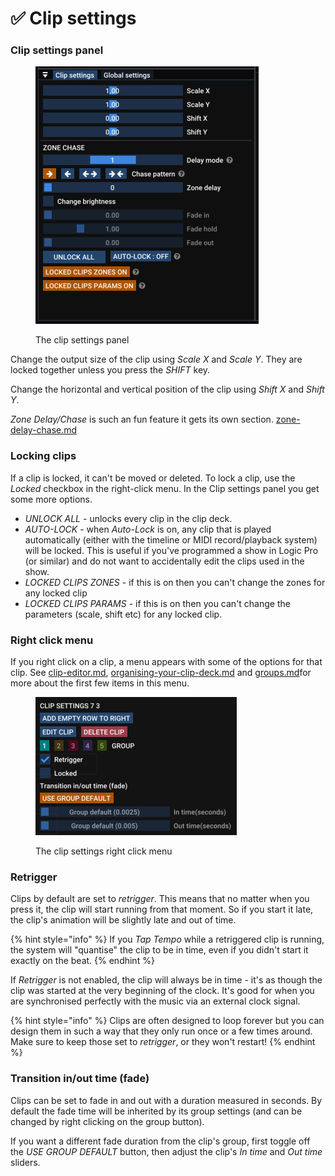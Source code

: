 # ✅ Clip settings

### Clip settings panel

<figure><img src="../.gitbook/assets/clip-settings-clip-settings-panel" alt="" width="357"><figcaption><p>The clip settings panel</p></figcaption></figure>

Change the output size of the clip using _Scale X_ and _Scale Y_. They are locked together unless you press the _SHIFT_ key.&#x20;

Change the horizontal and vertical position of the clip using _Shift X_ and _Shift Y_.

_Zone Delay/Chase_ is such an fun feature it gets its own section. [zone-delay-chase.md](zone-delay-chase.md "mention")

### Locking clips

If a clip is locked, it can't be moved or deleted. To lock a clip, use the _Locked_ checkbox in the right-click menu. In the Clip settings panel you get some more options.

* _UNLOCK ALL -_ unlocks every clip in the clip deck.&#x20;
* _AUTO-LOCK_ - when _Auto-Lock_ is on, any clip that is played automatically (either with the timeline or MIDI record/playback system) will be locked. This is useful if you've programmed a show in Logic Pro (or similar) and do not want to accidentally edit the clips used in the show.&#x20;
* _LOCKED CLIPS ZONES_ - if this is on then you can't change the zones for any locked clip
* _LOCKED CLIPS PARAMS_ - if this is on then you can't change the parameters (scale, shift etc) for any locked clip.&#x20;

### Right click menu

If you right click on a clip, a menu appears with some of the options for that clip. See [clip-editor.md](../designing-content/clip-editor.md "mention"), [organising-your-clip-deck.md](../designing-content/organising-your-clip-deck.md "mention") and [groups.md](groups.md "mention")for more about the first few items in this menu.&#x20;

<figure><img src="../.gitbook/assets/Screenshot 2025-01-14 at 11.22.48.png" alt="" width="322"><figcaption><p>The clip settings right click menu</p></figcaption></figure>

### Retrigger

Clips by default are set to _retrigger_. This means that no matter when you press it, the clip will start running from that moment. So if you start it late, the clip's animation will be slightly late and out of time. &#x20;

{% hint style="info" %}
If you _Tap Tempo_ while a retriggered clip is running, the system will "quantise" the clip to be in time, even if you didn't start it exactly on the beat.&#x20;
{% endhint %}

If _Retrigger_ is not enabled, the clip will always be in time - it's as though the clip was started at the very beginning of the clock. It's good for when you are synchronised perfectly with the music via an external clock signal. &#x20;

{% hint style="info" %}
Clips are often designed to loop forever but you can design them in such a way that they only run once or a few times around. Make sure to keep those set to _retrigger_, or they won't restart!
{% endhint %}



### Transition in/out time (fade)

Clips can be set to fade in and out with a duration measured in seconds. By default the fade time will be inherited by its group settings (and can be changed by right clicking on the group button).&#x20;

If you want a different fade duration from the clip's group, first toggle off the _USE GROUP DEFAULT_ button, then adjust the clip's _In time_ and _Out time_ sliders.&#x20;





